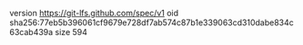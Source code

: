 version https://git-lfs.github.com/spec/v1
oid sha256:77eb5b396061cf9679e728df7ab574c87b1e339063cd310dabe834c63cab439a
size 594
